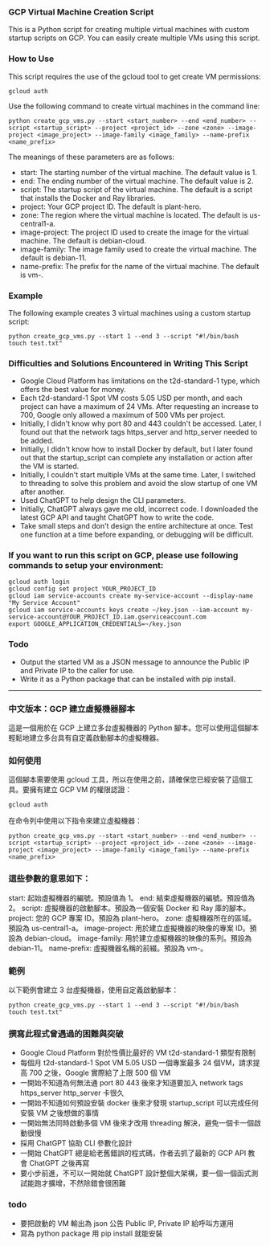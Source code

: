### GCP Virtual Machine Creation Script
This is a Python script for creating multiple virtual machines with custom startup scripts on GCP. You can easily create multiple VMs using this script.

### How to Use
This script requires the use of the gcloud tool to get create VM permissions:
```
gcloud auth
```

Use the following command to create virtual machines in the command line:
```
python create_gcp_vms.py --start <start_number> --end <end_number> --script <startup_script> --project <project_id> --zone <zone> --image-project <image_project> --image-family <image_family> --name-prefix <name_prefix>
```

The meanings of these parameters are as follows:
* start: The starting number of the virtual machine. The default value is 1.
* end: The ending number of the virtual machine. The default value is 2.
* script: The startup script of the virtual machine. The default is a script that installs the Docker and Ray libraries.
* project: Your GCP project ID. The default is plant-hero.
* zone: The region where the virtual machine is located. The default is us-central1-a.
* image-project: The project ID used to create the image for the virtual machine. The default is debian-cloud.
* image-family: The image family used to create the virtual machine. The default is debian-11.
* name-prefix: The prefix for the name of the virtual machine. The default is vm-.

### Example
The following example creates 3 virtual machines using a custom startup script:

```
python create_gcp_vms.py --start 1 --end 3 --script "#!/bin/bash
touch test.txt"
```
### Difficulties and Solutions Encountered in Writing This Script
* Google Cloud Platform has limitations on the t2d-standard-1 type, which offers the best value for money.
* Each t2d-standard-1 Spot VM costs 5.05 USD per month, and each project can have a maximum of 24 VMs. After requesting an increase to 700, Google only allowed a maximum of 500 VMs per project.
* Initially, I didn't know why port 80 and 443 couldn't be accessed. Later, I found out that the network tags https_server and http_server needed to be added.
* Initially, I didn't know how to install Docker by default, but I later found out that the startup_script can complete any installation or action after the VM is started.
* Initially, I couldn't start multiple VMs at the same time. Later, I switched to threading to solve this problem and avoid the slow startup of one VM after another.
* Used ChatGPT to help design the CLI parameters.
* Initially, ChatGPT always gave me old, incorrect code. I downloaded the latest GCP API and taught ChatGPT how to write the code.
* Take small steps and don't design the entire architecture at once. Test one function at a time before expanding, or debugging will be difficult.

### If you want to run this script on GCP, please use following commands to setup your environment:
```
gcloud auth login
gcloud config set project YOUR_PROJECT_ID
gcloud iam service-accounts create my-service-account --display-name "My Service Account"
gcloud iam service-accounts keys create ~/key.json --iam-account my-service-account@YOUR_PROJECT_ID.iam.gserviceaccount.com
export GOOGLE_APPLICATION_CREDENTIALS=~/key.json
```

### Todo
* Output the started VM as a JSON message to announce the Public IP and Private IP to the caller for use.
* Write it as a Python package that can be installed with pip install.

---

### 中文版本：GCP 建立虛擬機器腳本
這是一個用於在 GCP 上建立多台虛擬機器的 Python 腳本。您可以使用這個腳本輕鬆地建立多台具有自定義啟動腳本的虛擬機器。

### 如何使用
這個腳本需要使用 gcloud 工具，所以在使用之前，請確保您已經安裝了這個工具。要擁有建立 GCP VM 的權限認證：
```
gcloud auth
```

在命令列中使用以下指令來建立虛擬機器：
```
python create_gcp_vms.py --start <start_number> --end <end_number> --script <startup_script> --project <project_id> --zone <zone> --image-project <image_project> --image-family <image_family> --name-prefix <name_prefix>
```

### 這些參數的意思如下：
start: 起始虛擬機器的編號。預設值為 1。
end: 結束虛擬機器的編號。預設值為 2。
script: 虛擬機器的啟動腳本。預設為一個安裝 Docker 和 Ray 庫的腳本。
project: 您的 GCP 專案 ID。預設為 plant-hero。
zone: 虛擬機器所在的區域。預設為 us-central1-a。
image-project: 用於建立虛擬機器的映像的專案 ID。預設為 debian-cloud。
image-family: 用於建立虛擬機器的映像的系列。預設為 debian-11。
name-prefix: 虛擬機器名稱的前綴。預設為 vm-。

### 範例
以下範例會建立 3 台虛擬機器，使用自定義啟動腳本：
```
python create_gcp_vms.py --start 1 --end 3 --script "#!/bin/bash
touch test.txt"
```

### 撰寫此程式曾遇過的困難與突破
* Google Cloud Platform 對於性價比最好的 VM t2d-standard-1 類型有限制
* 每個月 t2d-standard-1 Spot VM 5.05 USD 一個專案最多 24 個VM，請求提高 700 之後，Google 實際給了上限 500 個 VM
* 一開始不知道為何無法通 port 80 443 後來才知道要加入 network tags https_server http_server 卡很久
* 一開始不知道如何預設安裝 docker 後來才發現 startup_script 可以完成任何安裝 VM 之後想做的事情
* 一開始無法同時啟動多個 VM 後來才改用 threading 解決，避免一個卡一個啟動很慢
* 採用 ChatGPT 協助 CLI 參數化設計
* 一開始 ChatGPT 總是給老舊錯誤的程式碼，作者去抓了最新的 GCP API 教會 ChatGPT 之後再寫
* 要小步前進，不可以一開始就 ChatGPT 設計整個大架構，要一個一個函式測試能跑才擴增，不然除錯會很困難

### todo
* 要把啟動的 VM 輸出為 json 公告 Public IP, Private IP 給呼叫方運用
* 寫為 python package 用 pip install 就能安裝
